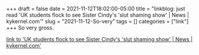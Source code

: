 +++draft = falsedate = 2021-11-12T18:02:00-05:00title = "linkblog: just read 'UK students flock to see Sister Cindy's 'slut shaming show' | News | kykernel.com'"slug = "2021-11-12-So-very"tags = []categories = ["link"]+++So very gross. [link to 'UK students flock to see Sister Cindy's 'slut shaming show' | News | kykernel.com'](http://www.kykernel.com/news/uk-students-flock-to-see-sister-cindys-slut-shaming-show/article_07c74b8a-4401-11ec-aab9-2b73adc45618.html)